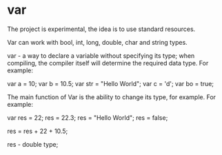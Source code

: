 # var

The project is experimental, the idea is to use standard resources.

Var can work with bool, int, long, double, char and string types.

var - a way to declare a variable without specifying its type; when compiling, the compiler itself will determine the required data type.
For example:

var a = 10;
var b = 10.5;
var str = "Hello World";
var c = 'd';
var bo = true;

The main function of Var is the ability to change its type, for example.
For example:

var res = 22;
res = 22.3;
res = "Hello World";
res = false;

res = res + 22 + 10.5;

res - double type;
